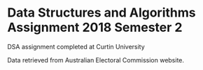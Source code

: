# Data Structures and Algorithms Assignment 2018 Semester 2
DSA assignment completed at Curtin University

Data retrieved from Australian Electoral Commission website. 
